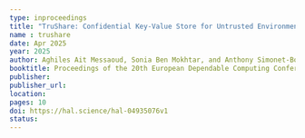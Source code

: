 ```yaml
---
type: inproceedings
title: "TruShare: Confidential Key-Value Store for Untrusted Environments"
name : trushare
date: Apr 2025
year: 2025
author: Aghiles Ait Messaoud, Sonia Ben Mokhtar, and Anthony Simonet-Boulogne
booktitle: Proceedings of the 20th European Dependable Computing Conference (EDCC '25)
publisher: 
publisher_url: 
location: 
pages: 10
doi: https://hal.science/hal-04935076v1
status:
---
```

